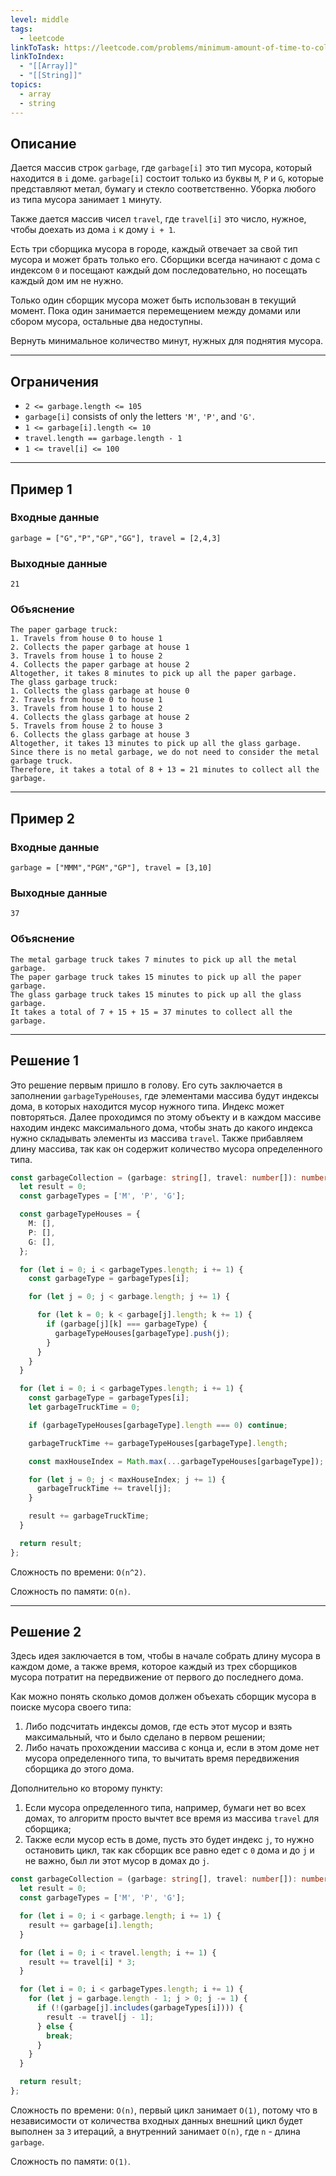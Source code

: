```yaml
---
level: middle
tags:
  - leetcode
linkToTask: https://leetcode.com/problems/minimum-amount-of-time-to-collect-garbage/?envType=daily-question&envId=2023-11-20
linkToIndex:
  - "[[Array]]"
  - "[[String]]"
topics:
  - array
  - string
---
```

## Описание

Дается массив строк `garbage`, где `garbage[i]` это тип мусора, который находится в `i` доме. `garbage[i]` состоит только из буквы `M`, `P` и `G`, которые представляют метал, бумагу и стекло соответственно. Уборка любого из типа мусора занимает `1` минуту.

Также дается массив чисел `travel`, где `travel[i]` это число, нужное, чтобы доехать из дома `i` к дому `i + 1`.

Есть три сборщика мусора в городе, каждый отвечает за свой тип мусора и может брать только его. Сборщики всегда начинают с дома с индексом `0` и посещают каждый дом последовательно, но посещать каждый дом им не нужно.

Только один сборщик мусора может быть использован в текущий момент. Пока один занимается перемещением между домами или сбором мусора, остальные два недоступны.

Вернуть минимальное количество минут, нужных для поднятия мусора.

---
## Ограничения

- `2 <= garbage.length <= 105`
- `garbage[i]` consists of only the letters `'M'`, `'P'`, and `'G'`.
- `1 <= garbage[i].length <= 10`
- `travel.length == garbage.length - 1`
- `1 <= travel[i] <= 100`

---
## Пример 1

### Входные данные

```
garbage = ["G","P","GP","GG"], travel = [2,4,3]
```
### Выходные данные

```
21
```
### Объяснение

```
The paper garbage truck:
1. Travels from house 0 to house 1
2. Collects the paper garbage at house 1
3. Travels from house 1 to house 2
4. Collects the paper garbage at house 2
Altogether, it takes 8 minutes to pick up all the paper garbage.
The glass garbage truck:
1. Collects the glass garbage at house 0
2. Travels from house 0 to house 1
3. Travels from house 1 to house 2
4. Collects the glass garbage at house 2
5. Travels from house 2 to house 3
6. Collects the glass garbage at house 3
Altogether, it takes 13 minutes to pick up all the glass garbage.
Since there is no metal garbage, we do not need to consider the metal garbage truck.
Therefore, it takes a total of 8 + 13 = 21 minutes to collect all the garbage.
```

---
## Пример 2

### Входные данные

```
garbage = ["MMM","PGM","GP"], travel = [3,10]
```
### Выходные данные

```
37
```
### Объяснение

```
The metal garbage truck takes 7 minutes to pick up all the metal garbage.
The paper garbage truck takes 15 minutes to pick up all the paper garbage.
The glass garbage truck takes 15 minutes to pick up all the glass garbage.
It takes a total of 7 + 15 + 15 = 37 minutes to collect all the garbage.
```

---


## Решение 1

Это решение первым пришло в голову. Его суть заключается в заполнении `garbageTypeHouses`, где элементами массива будут индексы дома, в которых находится мусор нужного типа. Индекс может повторяться. Далее проходимся по этому объекту и в каждом массиве находим индекс максимального дома, чтобы знать до какого индекса нужно складывать элементы из массива `travel`. Также прибавляем длину массива, так как он содержит количество мусора определенного типа.

```typescript
const garbageCollection = (garbage: string[], travel: number[]): number => {
  let result = 0;
  const garbageTypes = ['M', 'P', 'G'];

  const garbageTypeHouses = {
    M: [],
    P: [],
    G: [],
  };

  for (let i = 0; i < garbageTypes.length; i += 1) {
    const garbageType = garbageTypes[i];

    for (let j = 0; j < garbage.length; j += 1) {

      for (let k = 0; k < garbage[j].length; k += 1) {
        if (garbage[j][k] === garbageType) {
          garbageTypeHouses[garbageType].push(j);
        }
      }
    }
  }

  for (let i = 0; i < garbageTypes.length; i += 1) {
    const garbageType = garbageTypes[i];
    let garbageTruckTime = 0;

    if (garbageTypeHouses[garbageType].length === 0) continue;

    garbageTruckTime += garbageTypeHouses[garbageType].length;

    const maxHouseIndex = Math.max(...garbageTypeHouses[garbageType]);

    for (let j = 0; j < maxHouseIndex; j += 1) {
      garbageTruckTime += travel[j];
    }

    result += garbageTruckTime;
  }

  return result;
};
```

Сложность по времени: `O(n^2)`.

Сложность по памяти: `O(n)`.

---
## Решение 2

Здесь идея заключается в том, чтобы в начале собрать длину мусора в каждом доме, а также время, которое каждый из трех сборщиков мусора потратит на передвижение от первого до последнего дома.

Как можно понять сколько домов должен объехать сборщик мусора в поиске мусора своего типа:
1. Либо подсчитать индексы домов, где есть этот мусор и взять максимальный, что и было сделано в первом решении;
2. Либо начать прохождении массива с конца и, если в этом доме нет мусора определенного типа, то вычитать время передвижения сборщика до этого дома.

Дополнительно ко второму пункту:
1. Если мусора определенного типа, например, бумаги нет во всех домах, то алгоритм просто вычтет все время из массива `travel` для сборщика;
2. Также если мусор есть в доме, пусть это будет индекс `j`, то нужно остановить цикл, так как сборщик все равно едет с `0` дома и до `j` и не важно, был ли этот мусор в домах до `j`.

```typescript
const garbageCollection = (garbage: string[], travel: number[]): number => {
  let result = 0;
  const garbageTypes = ['M', 'P', 'G'];

  for (let i = 0; i < garbage.length; i += 1) {
    result += garbage[i].length;
  }

  for (let i = 0; i < travel.length; i += 1) {
    result += travel[i] * 3;
  }

  for (let i = 0; i < garbageTypes.length; i += 1) {
    for (let j = garbage.length - 1; j > 0; j -= 1) {
      if (!(garbage[j].includes(garbageTypes[i]))) {
        result -= travel[j - 1];
      } else {
        break;
      }
    }
  }

  return result;
};
```

Сложность по времени: `O(n)`, первый цикл занимает `O(1)`, потому что в независимости от количества входных данных внешний цикл будет выполнен за `3` итераций, а внутренний занимает `O(n)`, где `n` - длина `garbage`.

Сложность по памяти: `O(1)`.

